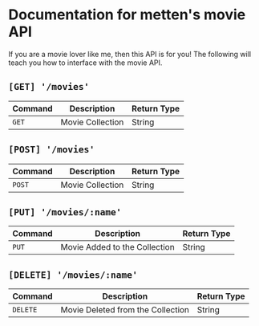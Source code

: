 # Documentation for metten's movie API

If you are a movie lover like me, then this API is for you! The following will teach you how to interface with the movie API.

## `[GET] '/movies'`
|Command |Description       |Return Type |
|------- |------------      |----        |
| `GET`  |Movie Collection  |String      |

## `[POST] '/movies'`
|Command |Description       |Return Type |
|------- |------------      |----        |
| `POST` |Movie Collection  |String      |

## `[PUT] '/movies/:name'`
|Command |Description       			 |Return Type |
|------- |------------      			 |----        |
| `PUT`  |Movie Added to the Collection  |String      |

## `[DELETE] '/movies/:name'`
|Command 	|Description       			 		|Return Type |
|------- 	|------------      			 		|----        |
| `DELETE`  |Movie Deleted from the Collection  |String      |

